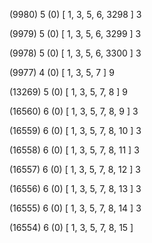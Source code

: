 (9980) 5 (0) [ 1, 3, 5, 6, 3298 ] 3 


(9979) 5 (0) [ 1, 3, 5, 6, 3299 ] 3 


(9978) 5 (0) [ 1, 3, 5, 6, 3300 ] 3 


(9977) 4 (0) [ 1, 3, 5, 7 ] 9 


(13269) 5 (0) [ 1, 3, 5, 7, 8 ] 9 


(16560) 6 (0) [ 1, 3, 5, 7, 8, 9 ] 3 


(16559) 6 (0) [ 1, 3, 5, 7, 8, 10 ] 3 


(16558) 6 (0) [ 1, 3, 5, 7, 8, 11 ] 3 


(16557) 6 (0) [ 1, 3, 5, 7, 8, 12 ] 3 


(16556) 6 (0) [ 1, 3, 5, 7, 8, 13 ] 3 


(16555) 6 (0) [ 1, 3, 5, 7, 8, 14 ] 3 


(16554) 6 (0) [ 1, 3, 5, 7, 8, 15 ]  

